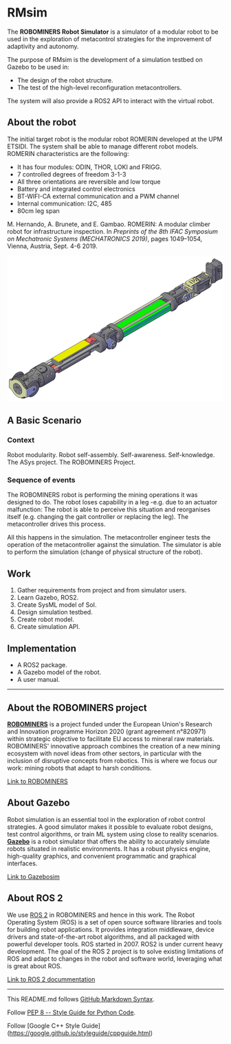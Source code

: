 # RMsim

The **ROBOMINERS Robot Simulator** is a simulator of a modular robot to be used in the exploration of metacontrol strategies for the improvement of adaptivity and autonomy.

The purpose of RMsim is the development of a simulation testbed on Gazebo to be used in:

* The design of the robot structure.
* The test of the high-level reconfiguration metacontrollers.

The system will also provide a ROS2 API to interact with the virtual robot.

## About the robot

The initial target robot is the modular robot ROMERIN developed at the UPM ETSIDI. The system shall be able to manage different robot models. ROMERIN characteristics are the following:

* It has four modules: ODIN, THOR, LOKI and FRIGG.
* 7 controlled degrees of freedom  3-1-3
* All three orientations are reversible and low torque
* Battery and integrated control electronics
* BT-WIFI-CA external communication and a PWM channel
* Internal communication: I2C, 485
* 80cm leg span

M. Hernando, A. Brunete, and E. Gambao. ROMERIN: A modular climber robot for infrastructure inspection. In *Preprints of the 8th IFAC Symposium on Mechatronic Systems (MECHATRONICS 2019)*, pages 1049–1054, Vienna, Austria, Sept. 4-6 2019.

![ROMERIN leg module 3D rendition](https://github.com/aslab/rmsim/blob/master/images/ROMERIN-leg-3D.png)

## A Basic Scenario

### Context

Robot modularity. Robot self-assembly. Self-awareness. Self-knowledge. The ASys project. The ROBOMINERS Project.

### Sequence of events

The ROBOMINERS robot is performing the mining operations it was designed to do. The robot loses capability in a leg -e.g. due to an actuator malfunction: The robot is able to perceive this situation and reorganises itself (e.g. changing the gait controller or replacing the leg). The metacontroller drives this process. 

All this happens in the simulation. The metacontroller engineer tests the operation of the metacontroller against the simulation. The simulator is able to perform the simulation (change of physical structure of the robot).

## Work

1. Gather requirements from project and from simulator users. 
2. Learn Gazebo, ROS2.
3. Create SysML model of SoI.
4. Design simulation testbed.
5. Create robot model. 
6. Create simulation API.


## Implementation

* A ROS2 package.
* A Gazebo model of the robot. 
* A user manual.

***

## About the ROBOMINERS project

[**ROBOMINERS**](http://robominers.eu) is a project funded under the European Union's Research and Innovation programme Horizon 2020 (grant agreement n°820971) within strategic objective to facilitate EU access to mineral raw materials. ROBOMINERS' innovative approach combines the creation of a new mining ecosystem with novel ideas from other sectors, in particular with the inclusion of disruptive concepts from robotics. This is where we focus our work: mining robots that adapt to harsh conditions. 

[Link to ROBOMINERS](http://robominers.eu)

## About Gazebo

Robot simulation is an essential tool in the exploration of robot control strategies. A good simulator makes it possible to evaluate robot designs, test control algorithms, or train ML system using close to reality scenarios. [**Gazebo**](http://gazebosim.org/) is a robot simulator that offers the ability to accurately simulate robots situated in realistic environments. It has a robust physics engine, high-quality graphics, and convenient programmatic and graphical interfaces.

[Link to Gazebosim](http://gazebosim.org/)

## About ROS 2

We use [ROS 2](https://index.ros.org/doc/ros2/) in ROBOMINERS and hence in this work. The Robot Operating System (ROS) is a set of open source software libraries and tools for building robot applications. It provides integration middleware, device drivers and state-of-the-art robot algorithms, and all packaged with powerful developer tools. ROS started in 2007. ROS2 is under current heavy development. The goal of the ROS 2 project is to solve existing limitations of ROS and adapt to changes in the robot and software world, leveraging what is great about ROS.

[Link to ROS 2 docummentation](https://index.ros.org/doc/ros2/)

***

This README.md follows [GitHub Markdown Syntax](https://guides.github.com/features/mastering-markdown/).

Follow [PEP 8 -- Style Guide for Python Code](https://www.python.org/dev/peps/pep-0008/).

Follow [Google C++ Style Guide] (https://google.github.io/styleguide/cppguide.html)


